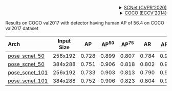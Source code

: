 <!-- [ALGORITHM] -->

<details>
<summary align="right"><a href="http://openaccess.thecvf.com/content_CVPR_2020/html/Liu_Improving_Convolutional_Networks_With_Self-Calibrated_Convolutions_CVPR_2020_paper.html">SCNet (CVPR'2020)</a></summary>

```bibtex
@inproceedings{liu2020improving,
  title={Improving Convolutional Networks with Self-Calibrated Convolutions},
  author={Liu, Jiang-Jiang and Hou, Qibin and Cheng, Ming-Ming and Wang, Changhu and Feng, Jiashi},
  booktitle={Proceedings of the IEEE/CVF Conference on Computer Vision and Pattern Recognition},
  pages={10096--10105},
  year={2020}
}
```

</details>

<!-- [DATASET] -->

<details>
<summary align="right"><a href="https://link.springer.com/chapter/10.1007/978-3-319-10602-1_48">COCO (ECCV'2014)</a></summary>

```bibtex
@inproceedings{lin2014microsoft,
  title={Microsoft coco: Common objects in context},
  author={Lin, Tsung-Yi and Maire, Michael and Belongie, Serge and Hays, James and Perona, Pietro and Ramanan, Deva and Doll{\'a}r, Piotr and Zitnick, C Lawrence},
  booktitle={European conference on computer vision},
  pages={740--755},
  year={2014},
  organization={Springer}
}
```

</details>

Results on COCO val2017 with detector having human AP of 56.4 on COCO val2017 dataset

| Arch                                          | Input Size |  AP   | AP<sup>50</sup> | AP<sup>75</sup> |  AR   | AR<sup>50</sup> |                     ckpt                      |                      log                      |
| :-------------------------------------------- | :--------: | :---: | :-------------: | :-------------: | :---: | :-------------: | :-------------------------------------------: | :-------------------------------------------: |
| [pose_scnet_50](/configs/body/2d_kpt_sview_rgb_img/topdown_heatmap/coco/scnet50_coco_256x192.py) |  256x192   | 0.728 |      0.899      |      0.807      | 0.784 |      0.938      | [ckpt](https://download.openmmlab.com/mmpose/top_down/scnet/scnet50_coco_256x192-6920f829_20200709.pth) | [log](https://download.openmmlab.com/mmpose/top_down/scnet/scnet50_coco_256x192_20200709.log.json) |
| [pose_scnet_50](/configs/body/2d_kpt_sview_rgb_img/topdown_heatmap/coco/scnet50_coco_384x288.py) |  384x288   | 0.751 |      0.906      |      0.818      | 0.802 |      0.943      | [ckpt](https://download.openmmlab.com/mmpose/top_down/scnet/scnet50_coco_384x288-9cacd0ea_20200709.pth) | [log](https://download.openmmlab.com/mmpose/top_down/scnet/scnet50_coco_384x288_20200709.log.json) |
| [pose_scnet_101](/configs/body/2d_kpt_sview_rgb_img/topdown_heatmap/coco/scnet101_coco_256x192.py) |  256x192   | 0.733 |      0.903      |      0.813      | 0.790 |      0.941      | [ckpt](https://download.openmmlab.com/mmpose/top_down/scnet/scnet101_coco_256x192-6d348ef9_20200709.pth) | [log](https://download.openmmlab.com/mmpose/top_down/scnet/scnet101_coco_256x192_20200709.log.json) |
| [pose_scnet_101](/configs/body/2d_kpt_sview_rgb_img/topdown_heatmap/coco/scnet101_coco_384x288.py) |  384x288   | 0.752 |      0.906      |      0.823      | 0.804 |      0.943      | [ckpt](https://download.openmmlab.com/mmpose/top_down/scnet/scnet101_coco_384x288-0b6e631b_20200709.pth) | [log](https://download.openmmlab.com/mmpose/top_down/scnet/scnet101_coco_384x288_20200709.log.json) |
